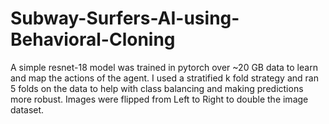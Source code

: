 # Subway-Surfers-AI-using-Behavioral-Cloning

A simple resnet-18 model was trained in pytorch over ~20 GB data to learn and map the actions of the agent. I used a stratified k fold strategy and ran 5 folds on the data to help with class balancing and making predictions more robust. Images were flipped from Left to Right to double the image dataset.
